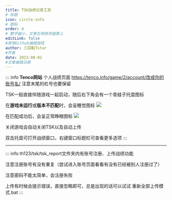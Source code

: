 ```yaml
---
title: TSK战绩记录工具
# 标题
icon: circle-info
# 图标
order: 4
# 数字越小，文章左侧排序越靠上
editLink: false
#禁用Github编辑按钮
author: 三回転Tstar
#作者
date: 2023-08-01
#文章编辑日期
---
```



::: info
**Tenco网站** 个人战绩页面 
https://tenco.info/game/2/account/改成你的账号名/
注意末尾的杠号也要保留

TSK一般直接伴随游戏一起启动，随后右下角会有一个青蛙子托盘图标

在**游戏未运行**或**版本不匹配**时，会呈睡觉图标 ![](https://bu.dusays.com/2023/08/20/64e218f39882a.png)

在匹配成功后，会呈正常睁眼图标 ![](https://bu.dusays.com/2023/08/20/64e21902c64bf.png)

关闭游戏会自动关闭TSK以及自动上传

双击托盘可打开战绩窗口，右键窗口标题栏可查看更多选项
:::
 

-------------------------------

::: info
th123/tsk/tsk_report文件夹内有账号注册、上传战绩功能

注意注册账号有没有重复（尝试进入账号页面看看有没有已经被别人注册过了）

注意密码不能太简单，会注册失败

上传有时候会提示错误，直接忽略即可，总是出现的话可以试试 重新全部上传模式.bat
:::
